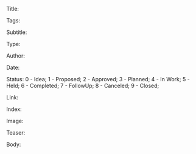 Title:  

Tags:  

Subtitle:  

Type:  

Author:  

Date:  

Status: 0 - Idea; 1 - Proposed; 2 - Approved; 3 - Planned; 4 - In Work; 5 - Held; 6 - Completed; 7 - FollowUp; 8 - Canceled; 9 - Closed;  

Link:  

Index:  

Image:  

Teaser: <longtext> 

Body:  

